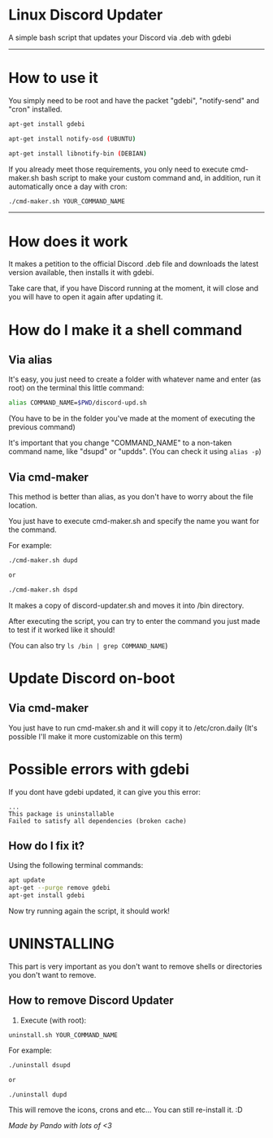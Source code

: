 # Linux Discord Updater

 A simple bash script that updates your Discord via .deb with gdebi

---

# How to use it

You simply need to be root and have the packet "gdebi", "notify-send" and "cron" installed.

```sh
apt-get install gdebi

apt-get install notify-osd (UBUNTU)

apt-get install libnotify-bin (DEBIAN)
```

If you already meet those requirements, you only need to execute cmd-maker.sh bash script to make your custom command and, in addition, run it automatically once a day with cron:

```sh
./cmd-maker.sh YOUR_COMMAND_NAME
```

---

# How does it work

It makes a petition to the official Discord .deb file and downloads the latest version available, then installs it with gdebi.

Take care that, if you have Discord running at the moment, it will close and you will have to open it again after updating it.

# How do I make it a shell command

## Via alias

It's easy, you just need to create a folder with whatever name and enter (as root) on the terminal this little command:

```sh
alias COMMAND_NAME=$PWD/discord-upd.sh
```

(You have to be in the folder you've made at the moment of executing the previous command)

It's important that you change "COMMAND_NAME" to a non-taken command name, like "dsupd" or "updds". (You can check it using ```alias -p```)

## Via cmd-maker

This method is better than alias, as you don't have to worry about the file location.

You just have to execute cmd-maker.sh and specify the name you want for the command.

For example:

```sh
./cmd-maker.sh dupd

or

./cmd-maker.sh dspd
```

It makes a copy of discord-updater.sh and moves it into /bin directory. 

After executing the script, you can try to enter the command you just made to test if it worked like it should!

(You can also try ```ls /bin | grep COMMAND_NAME```)

# Update Discord on-boot

## Via cmd-maker

You just have to run cmd-maker.sh and it will copy it to /etc/cron.daily (It's possible I'll make it more customizable on this term)

# Possible errors with gdebi

If you dont have gdebi updated, it can give you this error:

```
...
This package is uninstallable
Failed to satisfy all dependencies (broken cache)
```

## How do I fix it?

Using the following terminal commands:

```sh
apt update
apt-get --purge remove gdebi
apt-get install gdebi
```

Now try running again the script, it should work!

# UNINSTALLING

This part is very important as you don't want to remove shells or directories you don't want to remove.

## How to remove Discord Updater 

1. Execute (with root):

```
uninstall.sh YOUR_COMMAND_NAME
```

For example:

```sh
./uninstall dsupd

or

./uninstall dupd
```

This will remove the icons, crons and etc... You can still re-install it. :D

*Made by Pando with lots of <3*